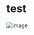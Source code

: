 # test
![image](https://user-images.githubusercontent.com/69024896/138207893-e649c5f4-205a-414d-a347-5c8a61d82747.png)
